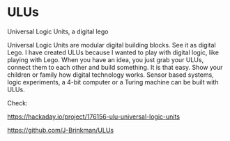 # ULUs
Universal Logic Units, a digital lego

Universal Logic Units are modular digital building blocks. See it as digital Lego. I have created ULUs because I wanted to play with digital logic, like playing with Lego. When you have an idea, you just grab your ULUs, connect them to each other and build something. It is that easy. Show your children or family how digital technology works. Sensor based systems, logic experiments, a 4-bit computer or a Turing machine can be built with ULUs.

Check:

https://hackaday.io/project/176156-ulu-universal-logic-units

https://github.com/J-Brinkman/ULUs
